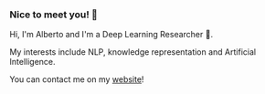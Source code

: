### Nice to meet you! 👋
Hi, I'm Alberto and I'm a Deep Learning Researcher 🧠.

My interests include NLP, knowledge representation and Artificial Intelligence.

You can contact me on my [website](albertoraimondi.com)!
